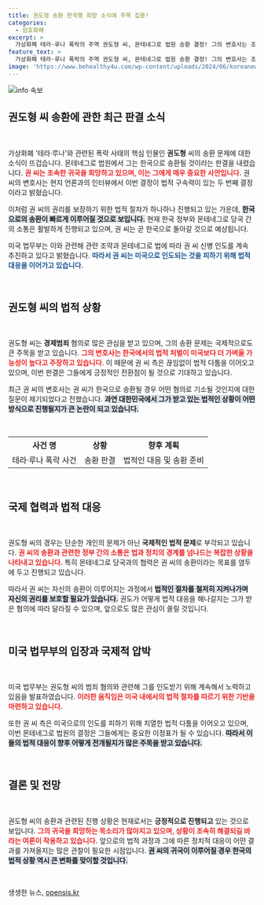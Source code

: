 ```yaml
---
title: 권도형 송환 한국행 희망 소식에 주목 집중!
categories:
  - 암호화폐
excerpt: >
  가상화폐 테라·루나 폭락의 주역 권도형 씨, 몬테네그로 법원 송환 결정! 그의 변호사는 조속한 귀국을 희망하며 법적 대응을 예고했습니다. 미국 인도 우려 속 긴장감이 고조되고 있습니다.
feature_text: >
  가상화폐 테라·루나 폭락의 주역 권도형 씨, 몬테네그로 법원 송환 결정! 그의 변호사는 조속한 귀국을 희망하며 법적 대응을 예고했습니다. 미국 인도 우려 속 긴장감이 고조되고 있습니다.
image: 'https://www.behealthy4u.com/wp-content/uploads/2024/06/koreanews.jpg'
---
```


<p><img src="https://www.behealthy4u.com/wp-content/uploads/2024/06/koreanews.jpg" alt="info 속보" /></p>

<h2 data-ke-size="size26">권도형 씨 송환에 관한 최근 판결 소식</h2>

<p data-ke-size="size16">&nbsp;</p>

<p>가상화폐 '테라·루나'와 관련된 폭락 사태의 핵심 인물인 <b>권도형</b> 씨의 송환 문제에 대한 소식이 뜨겁습니다. 몬테네그로 법원에서 그는 한국으로 송환될 것이라는 판결을 내렸습니다. <b><span style="color: #ee2323;">권 씨는 조속한 귀국을 희망하고 있으며, 이는 그에게 매우 중요한 사안입니다.</span></b> 권 씨의 변호사는 현지 언론과의 인터뷰에서 이번 결정이 법적 구속력이 있는 두 번째 결정이라고 밝혔습니다. </p>

<p>이처럼 권 씨의 권리를 보장하기 위한 법적 절차가 하나하나 진행되고 있는 가운데, <b><span style="background-color: #21538527;">한국으로의 송환이 빠르게 이루어질 것으로 보입니다.</span></b> 현재 한국 정부와 몬테네그로 당국 간의 소통은 활발하게 진행되고 있으며, 권 씨는 곧 한국으로 돌아갈 것으로 예상됩니다. </p>

<p>미국 법무부는 이와 관련해 관련 조약과 몬테네그로 법에 따라 권 씨 신병 인도를 계속 추진하고 있다고 밝혔습니다. <b><span style="color: #1a5490;">따라서 권 씨는 미국으로 인도되는 것을 피하기 위해 법적 대응을 이어가고 있습니다.</span></b> </p>

<p data-ke-size="size16">&nbsp;</p>

<h2 data-ke-size="size26">권도형 씨의 법적 상황</h2>

<p data-ke-size="size16">&nbsp;</p>

<p>권도형 씨는 <b>경제범죄</b> 혐의로 많은 관심을 받고 있으며, 그의 송환 문제는 국제적으로도 큰 주목을 받고 있습니다. <b><span style="color: #ee2323;">그의 변호사는 한국에서의 법적 처벌이 미국보다 더 가벼울 가능성이 높다고 주장하고 있습니다.</span></b> 이 때문에 권 씨 측은 끊임없이 법적 다툼을 이어오고 있으며, 이번 판결은 그들에게 긍정적인 전환점이 될 것으로 기대하고 있습니다.</p>

<p>최근 권 씨의 변호사는 권 씨가 한국으로 송환될 경우 어떤 혐의로 기소될 것인지에 대한 질문이 제기되었다고 전했습니다. <b><span style="background-color: #21538527;">과연 대한민국에서 그가 받고 있는 법적인 상황이 어떤 방식으로 진행될지가 큰 논란이 되고 있습니다.</span></b> </p>

<p data-ke-size="size16">&nbsp;</p>

<table style="width: 100%; border-collapse: collapse;">
  <tr>
    <th style="text-align: center; height: 30px;"><b>사건 명</b></th>
    <th style="text-align: center; height: 30px;"><b>상황</b></th>
    <th style="text-align: center; height: 30px;"><b>향후 계획</b></th>
  </tr>
  <tr>
    <td style="text-align: center; height: 30px;">테라·루나 폭락 사건</td>
    <td style="text-align: center; height: 30px;">송환 판결</td>
    <td style="text-align: center; height: 30px;">법적인 대응 및 송환 준비</td>
  </tr>
</table>

<p data-ke-size="size16">&nbsp;</p>

<h2 data-ke-size="size26">국제 협력과 법적 대응</h2>

<p data-ke-size="size16">&nbsp;</p>

<p>권도형 씨의 경우는 단순한 개인의 문제가 아닌 <b>국제적인 법적 문제</b>로 부각되고 있습니다. <b><span style="color: #ee2323;">권 씨의 송환과 관련한 정부 간의 소통은 법과 정치의 경계를 넘나드는 복잡한 상황을 나타내고 있습니다.</span></b> 특히 몬테네그로 당국과의 협력은 권 씨의 송환이라는 목표를 염두에 두고 진행되고 있습니다.</p>

<p>따라서 권 씨는 자신의 송환이 이루어지는 과정에서 <b><span style="background-color: #21538527;">법적인 절차를 철저히 지켜나가며 자신의 권리를 보호할 필요가 있습니다.</span></b> 권도가 어떻게 법적 대응을 해나갈지는 그가 받은 혐의에 따라 달라질 수 있으며, 앞으로도 많은 관심이 쏠릴 것입니다.</p>

<p data-ke-size="size16">&nbsp;</p>

<h2 data-ke-size="size26">미국 법무부의 입장과 국제적 압박</h2>

<p data-ke-size="size16">&nbsp;</p>

<p>미국 법무부는 권도형 씨의 범죄 혐의와 관련해 그를 인도받기 위해 계속해서 노력하고 있음을 발표하였습니다. <b><span style="color: #ee2323;">이러한 움직임은 미국 내에서의 법적 절차를 따르기 위한 기반을 마련하고 있습니다.</span></b> </p>

<p>또한 권 씨 측은 미국으로의 인도를 피하기 위해 치열한 법적 다툼을 이어오고 있으며, 이번 몬테네그로 법원의 결정은 그들에게는 중요한 이정표가 될 수 있습니다. <b><span style="background-color: #21538527;">따라서 이들의 법적 대응이 향후 어떻게 전개될지가 많은 주목을 받고 있습니다.</span></b></p>

<p data-ke-size="size16">&nbsp;</p>

<h2 data-ke-size="size26">결론 및 전망</h2>

<p data-ke-size="size16">&nbsp;</p>

<p>권도형 씨의 송환과 관련된 진행 상황은 현재로서는 <b>긍정적으로 진행되고</b> 있는 것으로 보입니다. <b><span style="color: #ee2323;">그의 귀국을 희망하는 목소리가 많아지고 있으며, 상황이 조속히 해결되길 바라는 여론이 작용하고 있습니다.</span></b> 앞으로의 법적 과정과 그에 따른 정치적 대응이 어떤 결과를 가져올지는 많은 관찰이 필요한 시점입니다. <b><span style="background-color: #21538527;">권 씨의 귀국이 이루어질 경우 한국의 법적 상황 역시 큰 변화를 맞이할 것입니다.</span></b></p>

<p data-ke-size="size16">&nbsp;</p>
생생한 뉴스, <a href="https://opensis.kr" rel="dofollow">opensis.kr</a>


